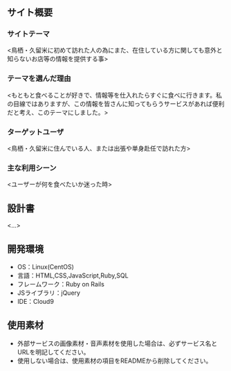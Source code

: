 # <gurumemo>

## サイト概要
### サイトテーマ
<鳥栖・久留米に初めて訪れた人の為にまた、在住している方に関しても意外と知らないお店等の情報を提供する事>

### テーマを選んだ理由
<もともと食べることが好きで、情報等を仕入れたらすぐに食べに行きます。私の目線ではありますが、この情報を皆さんに知ってもらうサービスがあれば便利だと考え、このテーマにしました。>

### ターゲットユーザ
<鳥栖・久留米に住んでいる人、または出張や単身赴任で訪れた方>

### 主な利用シーン
<ユーザーが何を食べたいか迷った時>

## 設計書
<...>

## 開発環境
- OS：Linux(CentOS)
- 言語：HTML,CSS,JavaScript,Ruby,SQL
- フレームワーク：Ruby on Rails
- JSライブラリ：jQuery
- IDE：Cloud9

## 使用素材
- 外部サービスの画像素材・音声素材を使用した場合は、必ずサービス名とURLを明記してください。
- 使用しない場合は、使用素材の項目をREADMEから削除してください。